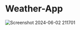 # Weather-App



![Screenshot 2024-06-02 211701](https://github.com/Vishalkumar00713/Weather-App/assets/136683003/88c4216a-b9f0-4b2f-8d5a-af6cbe1fed76)
